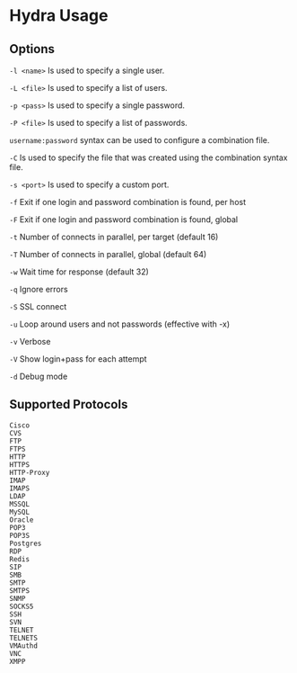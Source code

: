 # Hydra Usage

## Options

``-l <name>`` Is used to specify a single user.

``-L <file>`` Is used to specify a list of users.

``-p <pass>`` Is used to specify a single password.

``-P <file>`` Is used to specify a list of passwords.

``username:password`` syntax can be used to configure a combination file.

``-C`` Is used to specify the file that was created using the combination syntax file.

``-s <port>`` Is used to specify a custom port.

``-f`` Exit if one login and password combination is found, per host

``-F`` Exit if one login and password combination is found, global

``-t`` Number of connects in parallel, per target (default 16)

``-T`` Number of connects in parallel, global (default 64)

``-w`` Wait time for response (default 32)

``-q`` Ignore errors

``-S`` SSL connect

``-u`` Loop around users and not passwords (effective with -x)

``-v`` Verbose

``-V`` Show login+pass for each attempt

``-d`` Debug mode

## Supported Protocols

```
Cisco
CVS
FTP
FTPS
HTTP
HTTPS
HTTP-Proxy
IMAP
IMAPS
LDAP
MSSQL
MySQL
Oracle
POP3
POP3S
Postgres
RDP
Redis
SIP
SMB
SMTP
SMTPS
SNMP
SOCKS5
SSH
SVN
TELNET
TELNETS
VMAuthd
VNC
XMPP
```
